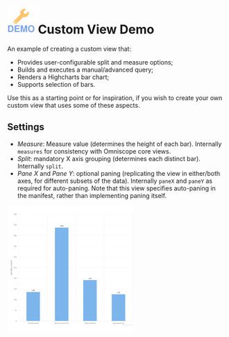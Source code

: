 # ![](icon.svg) Custom View Demo

An example of creating a custom view that:

* Provides user-configurable split and measure options;
* Builds and executes a manual/advanced query;
* Renders a Highcharts bar chart;
* Supports selection of bars.

Use this as a starting point or for inspiration, if you wish to create your own custom view that uses some of these aspects.

## Settings

 - *Measure*: Measure value (determines the height of each bar). Internally `measures` for consistency with Omniscope core views.
 - *Split*: mandatory X axis grouping (determines each distinct bar). Internally `split`.
 - *Pane X* and *Pane Y*: optional paning (replicating the view in either/both axes, for different subsets of the data). Internally `paneX` and `paneY` as required for auto-paning. Note that this view specifies auto-paning in the manifest, rather than implementing paning itself. 

![screenshot](thumbnail.png)
